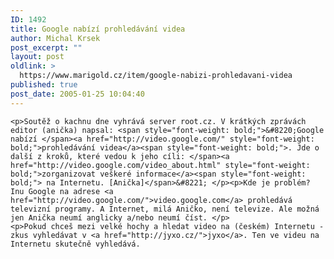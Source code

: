 ```yaml
---
ID: 1492
title: Google nabízí prohledávání videa
author: Michal Krsek
post_excerpt: ""
layout: post
oldlink: >
  https://www.marigold.cz/item/google-nabizi-prohledavani-videa
published: true
post_date: 2005-01-25 10:04:40
---
```

	<p>Soutěž o kachnu dne vyhrává server root.cz. V krátkých zprávách editor (anička) napsal: <span style="font-weight: bold;">&#8220;Google nabízí </span><a href="http://video.google.com/" style="font-weight: bold;">prohledávání videa</a><span style="font-weight: bold;">. Jde o další z kroků, které vedou k jeho cíli: </span><a href="http://video.google.com/video_about.html" style="font-weight: bold;">zorganizovat veškeré informace</a><span style="font-weight: bold;"> na Internetu. [Anička]</span>&#8221; </p><p>Kde je problém? Inu Google na adrese <a href="http://video.google.com/">video.google.com</a> prohledává televizní programy. A Internet, milá Aničko, není televize. Ale možná jen Anička neumí anglicky a/nebo neumí číst. </p>
	<p>Pokud chceš mezi velké hochy a hledat video na (českém) Internetu - zkus vyhledávat v <a href="http://jyxo.cz/">jyxo</a>. Ten ve videu na Internetu skutečně vyhledává.
</p>